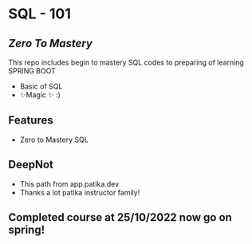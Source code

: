 # SQL - 101 
## _Zero To Mastery_ 

This repo includes begin to mastery SQL codes to preparing of learning SPRING BOOT

- Basic of SQL
- ✨Magic ✨  :)

## Features

- Zero to Mastery SQL

## DeepNot

- This path from app.patika.dev
- Thanks a lot patika instructor family!

## Completed course at 25/10/2022 now go on spring!